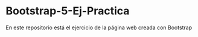 # Bootstrap-5-Ej-Practica
En este repositorio está el ejercicio de la página web creada con Bootstrap
